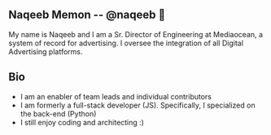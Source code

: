 ## Naqeeb Memon -- @naqeeb 👋
My name is Naqeeb and I am a Sr. Director of Engineering at Mediaocean, a system of record for advertising. I oversee the integration of all Digital Advertising platforms.

## Bio
- I am an enabler of team leads and individual contributors
- I am formerly a full-stack developer (JS). Specifically, I specialized on the back-end (Python)
- I still enjoy coding and architecting :)

<!--
**naqeeb/naqeeb** is a ✨ _special_ ✨ repository because its `README.md` (this file) appears on your GitHub profile.

Here are some ideas to get you started:

- 🔭 I’m currently working on ...
- 🌱 I’m currently learning ...
- 👯 I’m looking to collaborate on ...
- 🤔 I’m looking for help with ...
- 💬 Ask me about ...
- 📫 How to reach me: ...
- 😄 Pronouns: ...
- ⚡ Fun fact: ...
-->
